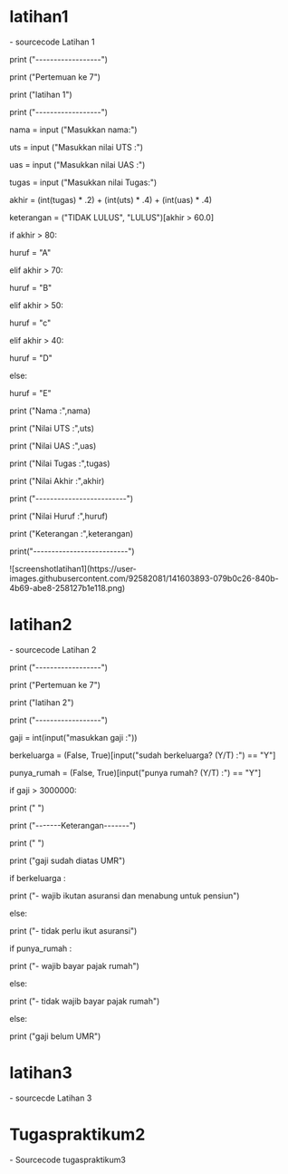 # latihan1
<p>
- sourcecode Latihan 1
<p>
<p> print ("------------------")
<p> print ("Pertemuan ke 7")
<p> print ("latihan 1")
<p> print ("------------------")

<p> nama    = input ("Masukkan nama:")
<p> uts     = input ("Masukkan nilai UTS :")
<p> uas     = input ("Masukkan nilai UAS :")
<p> tugas   = input ("Masukkan nilai Tugas:")
<p> akhir   = (int(tugas) * .2) + (int(uts) * .4) + (int(uas) * .4)
<p> keterangan = ("TIDAK LULUS", "LULUS")[akhir > 60.0]

<p> if akhir > 80:
<p>    huruf = "A"
<p> elif akhir > 70:
<p>    huruf = "B"
<p> elif akhir > 50:
<p>   huruf = "c"
<p> elif akhir > 40:
<p>    huruf = "D"
<p>else:
<p>    huruf = "E"

<p> print ("Nama        :",nama)
<p> print ("Nilai UTS   :",uts)
<p> print ("Nilai UAS   :",uas)
<p> print ("Nilai Tugas :",tugas)
<p> print ("Nilai Akhir :",akhir)

<p> print ("-------------------------")
<p> print ("Nilai Huruf :",huruf)
<p> print ("Keterangan  :",keterangan)

<p> print("--------------------------")
<p>
<p> ![screenshotlatihan1](https://user-images.githubusercontent.com/92582081/141603893-079b0c26-840b-4b69-abe8-258127b1e118.png)
  
  
# latihan2
<p>
- sourcecode Latihan 2
<p> print ("------------------")
<p> print ("Pertemuan ke 7")
<p> print ("latihan 2")
<p> print ("------------------")

<p> gaji = int(input("masukkan gaji :"))
<p> berkeluarga = (False, True)[input("sudah berkeluarga? (Y/T) :") == "Y"]
<p> punya_rumah = (False, True)[input("punya rumah? (Y/T) :") == "Y"]

<p> if gaji > 3000000:


<p>    print ("                        ")
<p>    print ("-------Keterangan-------")
<p>    print ("                        ")

<p>    print ("gaji sudah diatas UMR")
<p>    if berkeluarga :
<p>        print ("- wajib ikutan asuransi dan menabung untuk pensiun")
<p>    else:
<p>        print ("- tidak perlu ikut asuransi")    
<p>    if punya_rumah :
<p>        print ("- wajib bayar pajak rumah")
<p>    else:
<p>        print ("- tidak wajib bayar pajak rumah")
<p> else:
<p>    print ("gaji belum UMR")
 <p>
 
  
# latihan3
<p>
- sourcecde Latihan 3
  

# Tugaspraktikum2
<p>
- Sourcecode tugaspraktikum3
